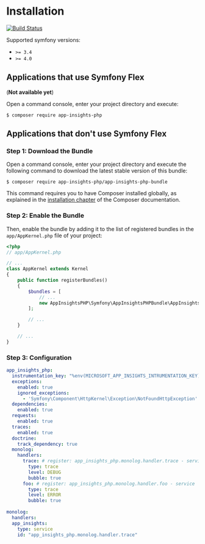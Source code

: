 Installation
============

[![Build Status](https://travis-ci.org/app-insights-php/app-insights-php-bundle.svg?branch=master)](https://travis-ci.org/app-insights-php/app-insights-php-bundle)

Supported symfony versions: 

* `>= 3.4`
* `>= 4.0` 

Applications that use Symfony Flex
----------------------------------

(**Not available yet**)

Open a command console, enter your project directory and execute:

```console
$ composer require app-insights-php
```


Applications that don't use Symfony Flex
----------------------------------------

### Step 1: Download the Bundle

Open a command console, enter your project directory and execute the
following command to download the latest stable version of this bundle:

```console
$ composer require app-insights-php/app-insights-php-bundle
```

This command requires you to have Composer installed globally, as explained
in the [installation chapter](https://getcomposer.org/doc/00-intro.md)
of the Composer documentation.

### Step 2: Enable the Bundle

Then, enable the bundle by adding it to the list of registered bundles
in the `app/AppKernel.php` file of your project:

```php
<?php
// app/AppKernel.php

// ...
class AppKernel extends Kernel
{
    public function registerBundles()
    {
        $bundles = [
            // ...
            new AppInsightsPHP\Symfony\AppInsightsPHPBundle\AppInsightsPHPBundle(),
        ];

        // ...
    }

    // ...
}
```

### Step 3: Configuration

```yaml
app_insights_php:
  instrumentation_key: "%env(MICROSOFT_APP_INSIGHTS_INTRUMENTATION_KEY)%"
  exceptions:
    enabled: true
    ignored_exceptions:
      - 'Symfony\Component\HttpKernel\Exception\NotFoundHttpException'
  dependencies:
    enabled: true
  requests:
    enabled: true
  traces:
    enabled: true
  doctrine:
    track_dependency: true
  monolog:  
    handlers:
      trace: # register: app_insights_php.monolog.handler.trace - service  
        type: trace
        level: DEBUG
        bubble: true
      foo: # register: app_insights_php.monolog.handler.foo - service  
        type: trace
        level: ERROR
        bubble: true
        
monolog:
  handlers:
  app_insights:
    type: service
    id: "app_insights_php.monolog.handler.trace"
```

